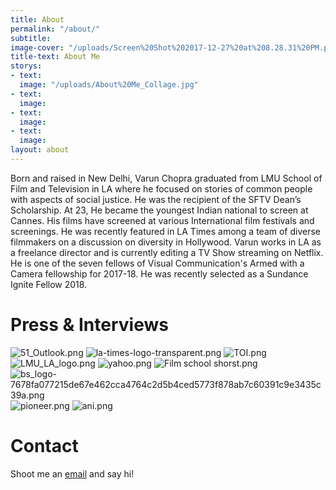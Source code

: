 ```yaml
---
title: About
permalink: "/about/"
subtitle: 
image-cover: "/uploads/Screen%20Shot%202017-12-27%20at%208.28.31%20PM.png"
title-text: About Me
storys:
- text: 
  image: "/uploads/About%20Me_Collage.jpg"
- text: 
  image: 
- text: 
  image: 
- text: 
  image: 
layout: about
---
```


Born and raised in New Delhi, Varun Chopra graduated from LMU School of Film and Television in LA where he focused on stories of common people with aspects of social justice. He was the recipient of the SFTV Dean’s Scholarship. At 23, He became the youngest Indian national to screen at Cannes. His films have screened at various International film festivals and screenings. He was recently featured in LA Times among a team of diverse filmmakers on a discussion on diversity in Hollywood. Varun works in LA as a freelance director and is currently editing a TV Show streaming on Netflix. He is one of the seven fellows of Visual Communication's Armed with a Camera fellowship for 2017-18. He was recently selected as a Sundance Ignite Fellow 2018.



# Press & Interviews

![51_Outlook.png](/uploads/outlook1.png)
![la-times-logo-transparent.png](/uploads/LATIMES1.png)
![TOI.png](/uploads/TOI1.png)
![LMU_LA_logo.png](/uploads/LMULA1.png)
![yahoo.png](/uploads/yahoo1.png)
![Film school shorst.png](/uploads/FSS1.png)
![bs_logo-7678fa077215de67e462cca4764c2d5b4ced5773f878ab7c60391c9e3435c39a.png](/uploads/BS1.png)
![pioneer.png](/uploads/pioneer1.png)
![ani.png](/uploads/ani1.png)



# Contact

Shoot me an [email](mailto:varun0693@gmail.com) and say hi!



